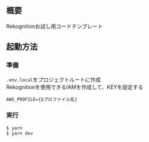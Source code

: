 ## 概要
Rekognitionお試し用コードテンプレート

## 起動方法
### 準備
`.env.local`をプロジェクトルートに作成  
Rekognitionを使用できるIAMを作成して、KEYを設定する  
```
AWS_PROFILE={$プロファイル名}
```

### 実行
```
$ yarn
$ yarn dev
```

